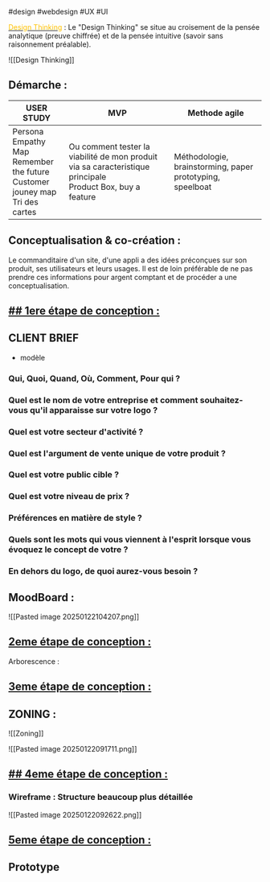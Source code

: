 #design #webdesign #UX #UI

<u><font color="#ffc000">Design Thinking</font></u> :
Le "Design Thinking" se situe au croisement de la pensée analytique (preuve chiffrée) et de la pensée intuitive (savoir sans raisonnement préalable).

![[Design Thinking]]



## **Démarche :**

| USER STUDY                                                                             | MVP                                                                                                            | Methode agile                                             |
| -------------------------------------------------------------------------------------- | -------------------------------------------------------------------------------------------------------------- | --------------------------------------------------------- |
| Persona<br>Empathy Map<br>Remember the future<br>Customer jouney map<br>Tri des cartes | Ou comment tester la viabilité de mon produit via sa caracteristique principale<br>Product  Box, buy a feature | Méthodologie, brainstorming, paper prototyping, speelboat |


## **Conceptualisation & co-création** :

Le commanditaire d'un site, d'une appli a des idées préconçues sur son produit, ses utilisateurs et leurs usages.
Il est de loin préférable de ne pas prendre ces informations pour argent comptant et de procéder a une conceptualisation.


## <u>## 1ere étape de conception :</u>

## CLIENT BRIEF 
- modèle
### Qui, Quoi, Quand, Où, Comment, Pour qui ? 
### Quel est le nom de votre entreprise et comment souhaitez-vous qu'il apparaisse sur votre logo ? 
### Quel est votre secteur d'activité ? 
### Quel est l'argument de vente unique de votre produit ? 
### Quel est votre public cible ? 
### Quel est votre niveau de prix ? 
### Préférences en matière de style ? 
### Quels sont les mots qui vous viennent à l'esprit lorsque vous évoquez le concept de votre ? 
### En dehors du logo, de quoi aurez-vous besoin ?


## MoodBoard : 


![[Pasted image 20250122104207.png]]

## <u>2eme étape de conception :</u>

Arborescence :


## <u>3eme étape de conception :</u>

## ZONING :

![[Zoning]]

![[Pasted image 20250122091711.png]]
## <u>## 4eme étape de conception :</u>

### Wireframe : Structure beaucoup plus détaillée

![[Pasted image 20250122092622.png]]


## <u>5eme étape de conception :</u>

## Prototype 